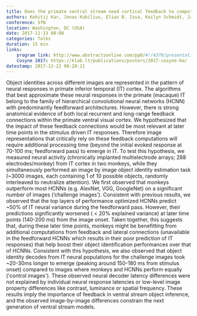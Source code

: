 ```yaml
---
title: Does the primate ventral stream need cortical feedback to compute rapid online image-by-image object identity?
authors: Kohitij Kar, Jonas Kubilius, Elias B. Issa, Kailyn Schmidt, James J. DiCarlo
conference: SfN
location: Washington, DC (USA)
date: 2017-11-13 08:00
categories: Talks
duration: 15 min
links:
    program link: http://www.abstractsonline.com/pp8/#!/4376/presentation/34664
    Cosyne 2017: https://klab.lt/publications/posters/2017-cosyne-ko/
datestamp: 2017-12-22 08:28:11
---
```


Object identities across different images are represented in the pattern of neural responses in primate inferior temporal (IT) cortex. The algorithms that best approximate these neural responses in the primate (macaque) IT belong to the family of hierarchical convolutional neural networks (HCNN) with predominantly feedforward architectures. However, there is strong anatomical evidence of both local recurrent and long-range feedback connections within the primate ventral visual cortex. We hypothesized that the impact of these feedback connections would be most relevant at later time points in the stimulus driven IT responses. Therefore image representations that critically rely on these feedback computations will require additional processing time (beyond the initial evoked response at 70-100 ms; feedforward pass) to emerge in IT. To test this hypothesis, we measured neural activity (chronically implanted multielectrode arrays; 288 electrodes/monkey) from IT cortex in two monkeys, while they simultaneously performed an image by image object identity estimation task (~3000 images, each containing 1 of 10 possible objects, randomly interleaved to neutralize attention). We first observed that monkeys outperform most HCNNs (e.g. AlexNet, VGG, GoogleNet) on a significant number of images (‘challenge images’). Consistent with previous results, we observed that the top layers of performance optimized HCNNs predict ~50% of IT neural variance during the feedforward pass. However, their predictions significantly worsened ( < 20% explained variance) at later time points (140-200 ms) from the image onset. Taken together, this suggests that, during these later time points, monkeys might be benefitting from additional computations from feedback and lateral connections (unavailable in the feedforward HCNNs which results in their poor prediction of IT responses) that help boost their object identification performances over that of HCNNs. Consistent with this hypothesis, we also observed that object identity decodes from IT neural populations for the challenge images took ~20-30ms longer to emerge (peaking around 150-180 ms from stimulus onset) compared to images where monkeys and HCNNs perform equally ('control images'). These observed neural decoder latency differences were not explained by individual neural response latencies or low-level image property differences like contrast, luminance or spatial frequency. These results imply the importance of feedback in ventral stream object inference, and the observed image-by-image differences constrain the next generation of ventral stream models.